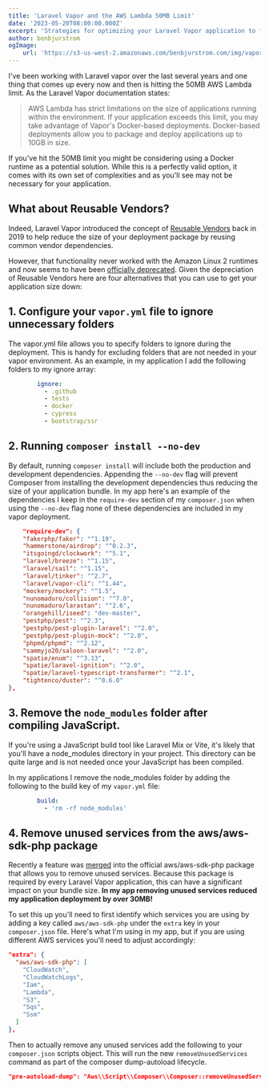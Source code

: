 ```yaml
---
title: 'Laravel Vapor and the AWS Lambda 50MB Limit'
date: '2023-05-20T08:00:00.000Z'
excerpt: 'Strategies for optimizing your Laravel Vapor application to fit within with the AWS Lambda 50MB Limit.'
author: benbjurstrom
ogImage:
    url: 'https://s3-us-west-2.amazonaws.com/benbjurstrom.com/img/vapor-limit/laravel-vapor-50mb-limit.jpg'
---
```

I've been working with Laravel vapor over the  last several years and one thing that comes up every now and then is hitting the 50MB AWS Lambda limit. As the Laravel Vapor documentation states:

> AWS Lambda has strict limitations on the size of applications running within the environment. If your application exceeds this limit, you may take advantage of Vapor's Docker-based deployments. Docker-based deployments allow you to package and deploy applications up to 10GB in size.

If you've hit the 50MB limit you might be considering using a Docker runtime as a potential solution. While this is a perfectly valid option, it comes with its own set of complexities and as you'll see may not be necessary for your application.

## What about Reusable Vendors?

Indeed, Laravel Vapor introduced the concept of [Reusable Vendors](https://blog.laravel.com/vapor-reusable-vendors) back in 2019 to help reduce the size of your deployment package by reusing common vendor dependencies. 

However, that functionality never worked with the Amazon Linux 2 runtimes and now seems to have been [officially deprecated](https://github.com/laravel/vapor-cli/blob/master/src/BuildProcess/ValidateManifest.php#L33). Given the depreciation of Reusable Vendors here are four alternatives that you can use to get your application size down:

## 1. Configure your `vapor.yml` file to ignore unnecessary folders
The vapor.yml file allows you to specify folders to ignore during the deployment. This is handy for excluding folders that are not needed in your vapor environment. As an example, in my application I add the following folders to my ignore array:
```yaml
        ignore:
          - .github
          - tests
          - docker
          - cypress
          - bootstrap/ssr
```

## 2. Running `composer install --no-dev`
By default, running `composer install` will include both the production and development dependencies. Appending the `--no-dev` flag will prevent Composer from installing the development dependencies thus reducing the size of your application bundle. In my app here's an example of the dependencies I keep in the `require-dev` section of my `composer.json` when using the `--no-dev` flag none of these dependencies are included in my vapor deployment.
```json
    "require-dev": {
    "fakerphp/faker": "^1.19",
    "hammerstone/airdrop": "^0.2.3",
    "itsgoingd/clockwork": "^5.1",
    "laravel/breeze": "^1.15",
    "laravel/sail": "^1.15",
    "laravel/tinker": "^2.7",
    "laravel/vapor-cli": "^1.44",
    "mockery/mockery": "^1.5",
    "nunomaduro/collision": "^7.0",
    "nunomaduro/larastan": "^2.6",
    "orangehill/iseed": "dev-master",
    "pestphp/pest": "^2.3",
    "pestphp/pest-plugin-laravel": "^2.0",
    "pestphp/pest-plugin-mock": "^2.0",
    "phpmd/phpmd": "^2.12",
    "sammyjo20/saloon-laravel": "^2.0",
    "spatie/enum": "^3.13",
    "spatie/laravel-ignition": "^2.0",
    "spatie/laravel-typescript-transformer": "^2.1",
    "tightenco/duster": "^0.6.0"
},
```

## 3. Remove the `node_modules` folder after compiling JavaScript. 
   If you're using a JavaScript build tool like Laravel Mix or Vite, it's likely that you'll have a node_modules directory in your project. This directory can be quite large and is not needed once your JavaScript has been compiled.

In my applications I remove the node_modules folder by adding the following to the build key of my `vapor.yml` file:
```yaml
        build:
          - 'rm -rf node_modules'
```

## 4. Remove unused services from the aws/aws-sdk-php package
Recently a feature was [merged](https://github.com/aws/aws-sdk-php/pull/2456) into the official aws/aws-sdk-php package that allows you to remove unused services. Because this package is required by every Laravel Vapor application, this can have a significant impact on your bundle size. **In my app removing unused services reduced my application deployment by over 30MB!**

To set this up you'll need to first identify which services you are using by adding a key called `aws/aws-sdk-php` under the `extra` key in your `composer.json` file. Here's what I'm using in my app, but if you are using different AWS services you'll need to adjust accordingly:
```json
"extra": {
  "aws/aws-sdk-php": [
    "CloudWatch",
    "CloudWatchLogs",
    "Iam",
    "Lambda",
    "S3",
    "Sqs",
    "Ssm"
  ]
},
```

Then to actually remove any unused services add the following to your `composer.json` scripts object. This will run the new `removeUnusedServices` command as part of the composer dump-autoload lifecycle.
```json
"pre-autoload-dump": "Aws\\Script\\Composer\\Composer::removeUnusedServices",
```
